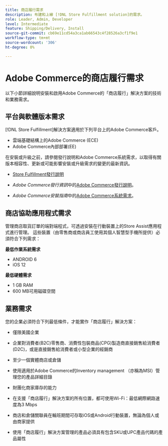 ```yaml
---
title: 商店履行需求
description: 布建和上線 [!DNL Store Fulfillment solution]的需求。
role: Leader, Admin, Developer
level: Intermediate
feature: Shipping/Delivery, Install
source-git-commit: cb69e11cd54a3ca1ab66543c4f28526a3cf1f9e1
workflow-type: tm+mt
source-wordcount: '306'
ht-degree: 0%

---
```


# Adobe Commerce的商店履行需求

以下小節詳細說明安裝和啟用Adobe Commerce的「商店履行」解決方案的技術和業務需求。

## 平台與軟體版本需求

[!DNL Store Fulfillment]解決方案適用於下列平台上的Adobe Commerce客戶。

- 雲端基礎結構上的Adobe Commerce (ECE)
- Adobe Commerce內部部署(EE)

在安裝或升級之前，請參閱發行說明和Adobe Commerce系統需求，以取得有關版本相容性、更新或可能影響安裝或升級需求的變更的最新資訊。

- [Store Fulfillment發行說明](release-notes.md)

- *Adobe Commerce發行資訊*&#x200B;中的[Adobe Commerce發行說明](https://experienceleague.adobe.com/docs/commerce-operations/release/versions.html?lang=zh-Hant)。

- *Adobe Commerce安裝指南*&#x200B;中的[Adobe Commerce系統需求](https://experienceleague.adobe.com/docs/commerce-operations/installation-guide/system-requirements.html?lang=zh-Hant)。


## 商店協助應用程式需求

管理商店取貨訂單的端對端程式，可透過安裝在行動裝置上的Store Assist應用程式進行管理。 這些裝置（由零售商或商店員工使用其個人智慧型手機所提供）必須符合下列需求：

**最低作業系統需求**

- ANDROID 6
- iOS 12

**最低硬體需求**

- 1 GB RAM
- 600 MB可用磁碟空間

## 業務需求

您的企業必須符合下列最低條件，才能實作「商店履行」解決方案：

- 僅限美國企業

- 企業對消費者(B2C)零售商、消費性包裝商品(CPG)製造商直接銷售給消費者(D2C)，或是直接銷售給消費者或小型企業的經銷商

- 至少一個實體商店或倉儲

- 使用適用於Adobe Commerce的Inventory management （亦稱為MSI）管理您的產品詳細目錄

- 財團化商家庫存的能力

- 在支援「商店履行」解決方案的所有位置，都可使用Wi-Fi：最低網際網路速度為3 Mbps

- 商店和倉儲關聯員在輪班期間可存取iOS或Android行動裝置，無論為個人或由商家提供

- 使用「商店履行」解決方案管理的產品必須具有包含SKU或UPC產品代碼的產品屬性
